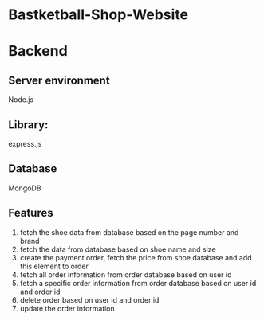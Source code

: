 # Bastketball-Shop-Website

# Backend
## Server environment 
Node.js

## Library:
express.js

## Database
MongoDB

## Features
  1. fetch the shoe data from database based on the page number and brand
  2. fetch the data from database based on shoe name and size
  3. create the payment order, fetch the price from shoe database and add this element to order
  4. fetch all order information from order database based on user id
  5. fetch a specific order information from order database based on user id and order id
  6. delete order based on user id and order id
  7. update the order information
